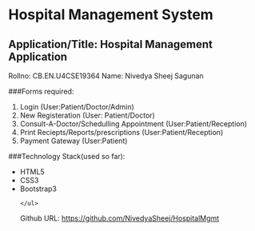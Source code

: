 # Hospital Management System
## Application/Title: Hospital Management Application
Rollno: CB.EN.U4CSE19364
Name: Nivedya Sheej Sagunan

###Forms required:
<ol>
    <li>Login (User:Patient/Doctor/Admin)</li>
    <li>New Registeration (User: Patient/Doctor)</li>
    <li>Consult-A-Doctor/Schedulling Appointment (User:Patient/Reception)</li>
    <li>Print Reciepts/Reports/prescriptions (User:Patient/Reception)</li>
    <li>Payment Gateway (User:Patient)</li>
 </ol> 
###Technology Stack(used so far):
    <ul>
    <li>HTML5</li>
    <li>CSS3</li>
    <li>Bootstrap3</li>
    
    </ul>
    
    
    

Github URL: https://github.com/NivedyaSheej/HospitalMgmt

